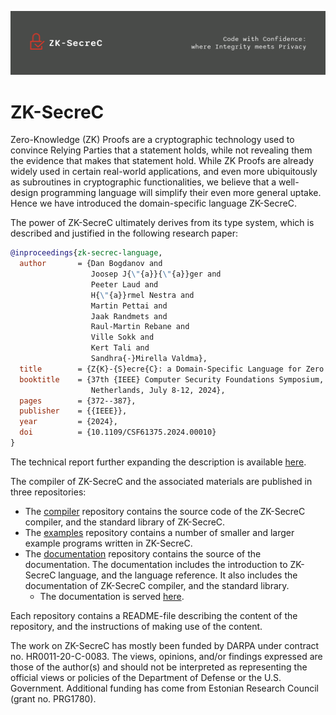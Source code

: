 ![ZK-SecreC](img/banner.png)

# ZK-SecreC

Zero-Knowledge (ZK) Proofs are a cryptographic technology used to convince Relying Parties that a statement holds, while not revealing them the evidence that makes that statement hold. While ZK Proofs are already widely used in certain real-world applications, and even more ubiquitously as subroutines in cryptographic functionalities, we believe that a well-design programming language will simplify their even more general uptake. Hence we have introduced the domain-specific language ZK-SecreC.

The power of ZK-SecreC ultimately derives from its type system, which is described and justified in the following research paper:
```bibtex
@inproceedings{zk-secrec-language,
  author       = {Dan Bogdanov and
                  Joosep J{\"{a}}{\"{a}}ger and
                  Peeter Laud and
                  H{\"{a}}rmel Nestra and
                  Martin Pettai and
                  Jaak Randmets and
                  Raul-Martin Rebane and
                  Ville Sokk and
                  Kert Tali and
                  Sandhra{-}Mirella Valdma},
  title        = {Z{K}-{S}ecre{C}: a Domain-Specific Language for Zero Knowledge Proofs},
  booktitle    = {37th {IEEE} Computer Security Foundations Symposium, {CSF} 2024, Enschede,
                  Netherlands, July 8-12, 2024},
  pages        = {372--387},
  publisher    = {{IEEE}},
  year         = {2024},
  doi          = {10.1109/CSF61375.2024.00010}
}
```
The technical report further expanding the description is available [here](https://doi.org/10.48550/arXiv.2203.15448).

The compiler of ZK-SecreC and the associated materials are published in three repositories:

* The [compiler](https://github.com/zk-secrec/compiler) repository contains the source code of the ZK-SecreC compiler, and the standard library of ZK-SecreC.
* The [examples](https://github.com/zk-secrec/examples) repository contains a number of smaller and larger example programs written in ZK-SecreC.
* The [documentation](https://github.com/zk-secrec/documentation) repository contains the source of the documentation. The documentation includes the introduction to ZK-SecreC language, and the language reference. It also includes the documentation of ZK-SecreC compiler, and the standard library.
  * The documentation is served [here](https://zk-secrec.github.io/documentation/).

Each repository contains a README-file describing the content of the repository, and the instructions of making use of the content.

The work on ZK-SecreC has mostly been funded by DARPA under contract no. HR0011-20-C-0083. The views, opinions, and/or findings expressed are those of the author(s) and should not be interpreted as representing the official views or policies of the Department of Defense or the U.S. Government. Additional funding has come from Estonian Research Council (grant no. PRG1780).

